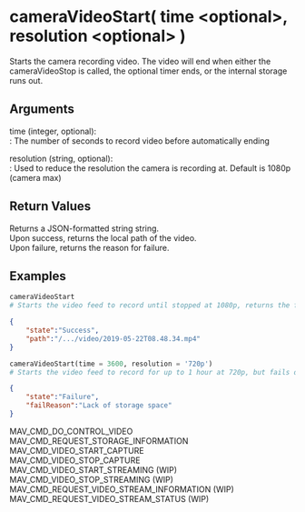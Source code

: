 # cameraVideoStart( time \<optional>, resolution \<optional> )
Starts the camera recording video. The video will end when either the cameraVideoStop is called, the optional timer ends, or the internal storage runs out.

## Arguments
time (integer, optional):  
: The number of seconds to record video before automatically ending

resolution (string, optional):  
: Used to reduce the resolution the camera is recording at. Default is 1080p (camera max)

## Return Values
Returns a JSON-formatted string string.  
Upon success, returns the local path of the video.  
Upon failure, returns the reason for failure.

## Examples
```py
cameraVideoStart
# Starts the video feed to record until stopped at 1080p, returns the following JSON
```
```json
{
    "state":"Success",
    "path":"/.../video/2019-05-22T08.48.34.mp4"
}
```
```py
cameraVideoStart(time = 3600, resolution = '720p') 
# Starts the video feed to record for up to 1 hour at 720p, but fails due to a lack of storage space and returns the following JSON
```
```json
{
    "state":"Failure",
    "failReason":"Lack of storage space"
}
```


MAV_CMD_DO_CONTROL_VIDEO  
MAV_CMD_REQUEST_STORAGE_INFORMATION  
MAV_CMD_VIDEO_START_CAPTURE  
MAV_CMD_VIDEO_STOP_CAPTURE  
MAV_CMD_VIDEO_START_STREAMING (WIP)  
MAV_CMD_VIDEO_STOP_STREAMING (WIP)  
MAV_CMD_REQUEST_VIDEO_STREAM_INFORMATION (WIP)  
MAV_CMD_REQUEST_VIDEO_STREAM_STATUS (WIP)
